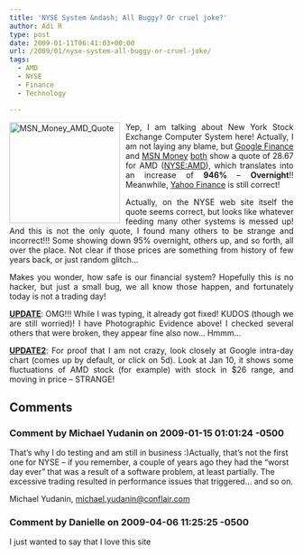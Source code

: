 ```yaml
---
title: 'NYSE System &ndash; All Buggy? Or cruel joke?'
author: Adi R
type: post
date: 2009-01-11T06:41:03+00:00
url: /2009/01/nyse-system-all-buggy-or-cruel-joke/
tags:
  - AMD
  - NYSE
  - Finance
  - Technology

---
```

<p align="justify">
  <a href="/uploads/2009/01/msn-money-amd-quote.jpg" target="_blank"><img title="MSN_Money_AMD_Quote" style="border-top-width: 0px; display: inline; border-left-width: 0px; border-bottom-width: 0px; margin: 0px 10px 0px 0px; border-right-width: 0px" height="179" alt="MSN_Money_AMD_Quote" src="/uploads/2009/01/msn-money-amd-quote.jpg?resize=196%2C179" width="196" align="left" border="0" data-recalc-dims="1" /></a> Yep, I am talking about New York Stock Exchange Computer System here! Actually, I am not laying any blame, but <a href="http://finance.google.com/finance?q=amd" target="_blank">Google Finance</a> and <a href="http://moneycentral.msn.com/detail/stock_quote?Symbol=amd" target="_blank">MSN Money</a> <u>both</u> show a quote of 28.67 for AMD (<a href="http://www.nyse.com/about/listed/lcddata.html?ticker=AMD" target="_blank">NYSE:AMD</a>), which translates into an increase of <strong>946%</strong> – <strong>Overnight</strong>!! Meanwhile, <a href="http://finance.yahoo.com/q?s=amd" target="_blank">Yahoo Finance</a> is still correct!
</p>

<p align="justify">
  Actually, on the NYSE web site itself the quote seems correct, but looks like whatever feeding many other systems is messed up! And this is not the only quote, I found many others to be strange and incorrect!!! Some showing down 95% overnight, others up, and so forth, all over the place. Not clear if those prices are something from history of few years back, or just random glitch…
</p>

<p align="justify">
  Makes you wonder, how safe is our financial system? Hopefully this is no hacker, but just a small bug, we all know those happen, and fortunately today is not a trading day!
</p>

<p align="justify">
  <strong><u>UPDATE</u></strong>: OMG!!! While I was typing, it already got fixed! KUDOS (though we are still worried)! I have Photographic Evidence above! I checked several others that were broken, they appear fine also now… Hmmm…
</p>

<p align="justify">
  <strong><u>UPDATE2</u></strong>: For proof that I am not crazy, look closely at Google intra-day chart (comes up by default, or click on 5d). Look at Jan 10, it shows some fluctuations of AMD stock (for example) with stock in $26 range, and moving in price – STRANGE!
</p>

## Comments

### Comment by Michael Yudanin on 2009-01-15 01:01:24 -0500
That&#8217;s why I do testing and am still in business :)Actually, that&#8217;s not the first one for NYSE &#8211; if you remember, a couple of years ago they had the &#8220;worst day ever&#8221; that was a result of a software problem, at least partially. The excessive trading resulted in performance issues that triggered&#8230; and so on.

Michael Yudanin, <michael.yudanin@conflair.com>

### Comment by Danielle on 2009-04-06 11:25:25 -0500
I just wanted to say that I love this site
